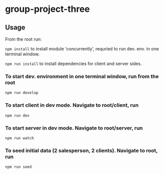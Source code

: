 # group-project-three

## Usage

From the root run:

``` npm install ``` to install module 'concurrently', requried to run dev. env. in one terminal window.

``` npm run install ``` to install dependencies for client and server sides.


### To start dev. environment in one terminal window, run from the root

``` 
npm run develop 
```

### To start client in dev mode. Navigate to root/client, run

```
npm run dev
```

### To start server in dev mode. Navigate to root/server, run

```
npm run watch
```

### To seed initial data (2 salesperson, 2 clients). Navigate to root, run

```
npm run seed
```
